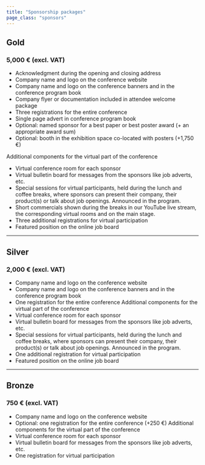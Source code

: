 ```yaml
---
title: "Sponsorship packages"
page_class: "sponsors"
---
```


## <span class="gold">Gold</span>
### <span class="amount">5,000 € (excl. VAT)</span>

* Acknowledgment during the opening and closing address
* Company name and logo on the conference website
* Company name and logo on the conference banners and in the conference program book
* Company flyer or documentation included in attendee welcome package
* Three registrations for the entire conference
* Single page advert in conference program book
* Optional: named sponsor for a best paper or best poster award (+ an appropriate award sum)
* Optional: booth in the exhibition space co-located with posters (+1,750 €)

Additional components for the virtual part of the conference
* Virtual conference room for each sponsor
* Virtual bulletin board for messages from the sponsors like job adverts, etc.
* Special sessions for virtual participants, held during the lunch and coffee breaks, where sponsors can present their company, their product(s) or talk about job openings. Announced in the program.
* Short commercials shown during the breaks in our YouTube live stream, the corresponding virtual rooms and on the main stage.
* Three additional registrations for virtual participation
* Featured position on the online job board

---

## <span class="silver">Silver</span>
### <span class="amount">2,000 € (excl. VAT)</span>

* Company name and logo on the conference website
* Company name and logo on the conference banners and in the conference program book
* One registration for the entire conference
Additional components for the virtual part of the conference
* Virtual conference room for each sponsor
* Virtual bulletin board for messages from the sponsors like job adverts, etc.
* Special sessions for virtual participants, held during the lunch and coffee breaks, where sponsors can present their company, their product(s) or talk about job openings.
Announced in the program.
* One additional registration for virtual participation
* Featured position on the online job board

---

## <span class="bronze">Bronze</span>
### <span class="amount">750 € (excl. VAT)</span>

* Company name and logo on the conference website
* Optional: one registration for the entire conference (+250 €)
Additional components for the virtual part of the conference
* Virtual conference room for each sponsor
* Virtual bulletin board for messages from the sponsors like job adverts, etc.
* One registration for virtual participation